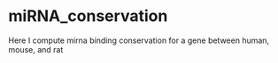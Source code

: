 # miRNA_conservation
Here I compute mirna binding conservation for a gene between human, mouse, and rat
